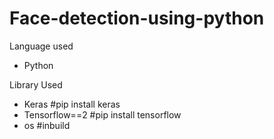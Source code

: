 # Face-detection-using-python

Language used

* Python

Library Used
 
 * Keras #pip install keras
 * Tensorflow==2 #pip install tensorflow
 * os #inbuild
